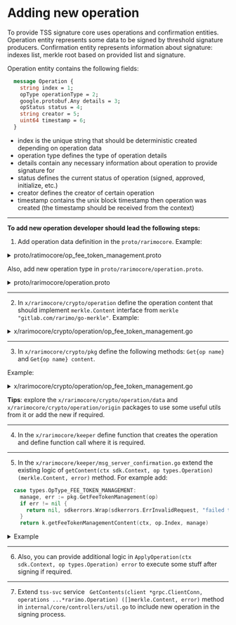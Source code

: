 # Adding new operation

To provide TSS signature core uses operations and confirmation entities.
Operation entity represents some data to be signed by threshold signature producers.
Confirmation entity represents information about signature: indexes list, merkle root based on provided list and signature.

Operation entity contains the following fields:
```protobuf
  message Operation {
    string index = 1;
    opType operationType = 2;
    google.protobuf.Any details = 3;
    opStatus status = 4;
    string creator = 5;
    uint64 timestamp = 6;
  }
```

- index is the unique string that should be deterministic created depending on operation data
- operation type defines the type of operation details
- details contain any necessary information about operation to provide signature for
- status defines the current status of operation (signed, approved, initialize, etc.)
- creator defines the creator of certain operation
- timestamp contains the unix block timestamp then operation was created (the timestamp should be received from the context)

----

**To add new operation developer should lead the following steps:**

1. Add operation data definition in the `proto/rarimocore`. Example:
  <details>
    <summary>proto/ratimocore/op_fee_token_management.proto</summary>

    ```protobuf
    enum FeeTokenManagementType {
      ADD_FEE_TOKEN = 0;
      REMOVE_FEE_TOKEN = 1;
      UPDATE_FEE_TOKEN = 2;
      WITHDRAW_FEE_TOKEN = 3;
    }

    message FeeTokenManagement {
      FeeTokenManagementType opType = 1;
      rarimo.rarimocore.tokenmanager.FeeToken token = 2 [(gogoproto.nullable) = false];
      string chain = 3;
      string receiver = 4;
    }
    ```
  </details>

  Also, add new operation type in `proto/rarimocore/operation.proto`.
  <details>
    <summary>proto/rarimocore/operation.proto</summary>

    ```protobuf
    enum opType {
      TRANSFER = 0;
      CHANGE_PARTIES = 1;
      FEE_TOKEN_MANAGEMENT = 2;
    }
    ```
  </details>

----

2. In `x/rarimocore/crypto/operation` define the operation content that should implement `merkle.Content` interface from `merkle "gitlab.com/rarimo/go-merkle"`.
  Example:
  <details>
    <summary>x/rarimocore/crypto/operation/op_fee_token_management.go</summary>

    ```go
    package operation

    import (
      "bytes"

      eth "github.com/ethereum/go-ethereum/crypto"
      merkle "gitlab.com/rarimo/go-merkle"
    )

    // FeeTokenManagementContent implements the Content interface provided by go-merkle and represents the content stored in the tree.
    type FeeTokenManagementContent struct {
      // Hash of the deposit tx info
      Origin        OriginData
      TargetNetwork string
      // Receiver address on target network
      Receiver []byte
      // Target bridge contract
      TargetContract []byte
      // Can contain any specific data for target chain to validate.
      Data ContentData
    }

    var _ merkle.Content = FeeTokenManagementContent{}

    func (f FeeTokenManagementContent) CalculateHash() []byte {
      return eth.Keccak256(f.Data, f.Origin[:], []byte(f.TargetNetwork), f.Receiver, f.TargetContract)
    }

    // Equals tests for equality of two Contents
    func (f FeeTokenManagementContent) Equals(other merkle.Content) bool {
      if oc, ok := other.(ChangePartiesContent); ok {
        return bytes.Equal(oc.CalculateHash(), f.CalculateHash())
      }

      return false
    }
    ```
  </details>

----

3. In `x/rarimocore/crypto/pkg` define the following methods: `Get{op name}` and `Get{op name} content`.

  Example:
  <details>
    <summary>x/rarimocore/crypto/operation/op_fee_token_management.go</summary>

    ```go
    func GetFeeTokenManagement(operation types.Operation) (*types.FeeTokenManagement, error) {
      if operation.OperationType == types.OpType_FEE_TOKEN_MANAGEMENT {
        op := new(types.FeeTokenManagement)
        return op, proto.Unmarshal(operation.Details.Value, op)
      }
      return nil, sdkerrors.Wrap(sdkerrors.ErrInvalidType, "invalid operation type")
    }

    func GetFeeTokenManagementContent(strOrigin string, params tokentypes.NetworkParams, op *types.FeeTokenManagement) (*operation.FeeTokenManagementContent, error) {
      return &operation.FeeTokenManagementContent{
        Origin:         origin.NewStringOriginBuilder().SetString(strOrigin).Build().GetOrigin(),
        TargetNetwork:  params.Name,
        Receiver:       hexutil.MustDecode(op.Receiver),
        TargetContract: hexutil.MustDecode(params.Contract),
        Data:           data.NewFeeTokenDataBuilder().SetOpType(op.OpType).SetAmount(op.Token.Amount).SetAmount(op.Token.Amount).Build().GetContent(),
      }, nil
    }
    ```
  </details>

  **Tips**: explore the `x/rarimocore/crypto/operation/data` and `x/rarimocore/crypto/operation/origin` packages to use some useful utils from it or add the new if required.

----

4. In the `x/rarimocore/keeper` define function that creates the operation and define function call where it is required.

----

5. In the `x/rarimocore/keeper/msg_server_confirmation.go` extend the existing logic of `getContent(ctx sdk.Context, op types.Operation) (merkle.Content, error)` method.
  For example add:
  ```go
    case types.OpType_FEE_TOKEN_MANAGEMENT:
      manage, err := pkg.GetFeeTokenManagement(op)
      if err != nil {
        return nil, sdkerrors.Wrap(sdkerrors.ErrInvalidRequest, "failed to unmarshal details")
      }
      return k.getFeeTokenManagementContent(ctx, op.Index, manage)
  ```

  <details>
    <summary>Example</summary>

    ```go
      func (k msgServer) getContent(ctx sdk.Context, op types.Operation) (merkle.Content, error) {
        switch op.OperationType {
        case types.OpType_TRANSFER:
          transfer, err := pkg.GetTransfer(op)
          if err != nil {
            return nil, sdkerrors.Wrap(sdkerrors.ErrInvalidRequest, "failed to unmarshal details")
          }

          return k.getTransferOperationContent(ctx, transfer)
        case types.OpType_CHANGE_PARTIES:
          change, err := pkg.GetChangeParties(op)
          if err != nil {
            return nil, sdkerrors.Wrap(sdkerrors.ErrInvalidRequest, "failed to unmarshal details")
          }

          return pkg.GetChangePartiesContent(change)
        case types.OpType_FEE_TOKEN_MANAGEMENT:
          manage, err := pkg.GetFeeTokenManagement(op)
          if err != nil {
            return nil, sdkerrors.Wrap(sdkerrors.ErrInvalidRequest, "failed to unmarshal details")
          }
          return k.getFeeTokenManagementContent(ctx, op.Index, manage)
        default:
          return nil, sdkerrors.Wrap(sdkerrors.ErrInvalidRequest, "invalid operation")
        }
      }
    ```
  </details>

----

6. Also, you can provide additional logic in `ApplyOperation(ctx sdk.Context, op types.Operation) error` to execute some stuff after signing if required.

----

7. Extend `tss-svc` service ` GetContents(client *grpc.ClientConn, operations ...*rarimo.Operation) ([]merkle.Content, error)` method in `internal/core/controllers/util.go` to include new operation in the signing process.
